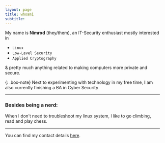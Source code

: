 ```yaml
---
layout: page
title: whoami
subtitle: 
---
```


My name is **Nimrod** (they/them), an IT-Security enthusiast mostly interested in  
- ``Linux``
- ``Low-Level Security``
- ``Applied Cryptography``  

& pretty much anything related to making computers more private and secure.


{: .box-note}
Next to experimenting with technology in my free time, I am also currently finishing a BA in Cyber Security


---

### Besides being a nerd:
When I don't need to troubleshoot my linux system, I like to go climbing, read and play chess. 

---

You can find my contact details [here](/nimrodSec/contact).

